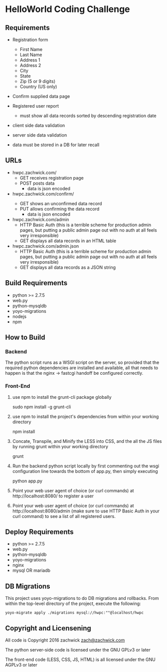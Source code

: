 # HelloWorld Coding Challenge

## Requirements

* Registration form

    * First Name
    * Last Name
	* Address 1
	* Address 2
	* City
	* State
	* Zip (5 or 9 digits)
	* Country (US only)
	
* Confirm supplied data page
* Registered user report

    * must show all data records sorted by descending registration
    date
	
* client side data validation
* server side data validation
* data must be stored in a DB for later recall


## URLs

- hwpc.zachwick.com/
    - GET receives registration page
    - POST posts data
	    - data is json encoded
- hwpc.zachwick.com/confirm/<ID>
    - GET shows an unconfirmed data record
    - PUT allows confirming the data record
	    - data is json encoded
- hwpc.zachwick.com/admin
	- HTTP Basic Auth (this is a terrible scheme for production admin
      pages, but putting a public admin page out with no auth at all
      feels very irresponsible)
	- GET displays all data records in an HTML table
- hwpc.zachwick.com/admin.json
	- HTTP Basic Auth (this is a terrible scheme for production admin
      pages, but putting a public admin page out with no auth at all
      feels very irresponsible)
	- GET displays all data records as a JSON string
	
## Build Requirements

- python >= 2.7.5
- web.py
- python-mysqldb
- yoyo-migrations
- nodejs
- npm

## How to Build

### Backend

The python script runs as a WSGI script on the server, so provided
that the required python dependencies are installed and available, all
that needs to happen is that the nginx -> fastcgi handoff be
configured correctly.

### Front-End

1. use npm to install the grunt-cli package globally

    sudo npm install -g grunt-cli

2. use npm to install the project's dependencies from within your
   working directory

    npm install

3. Concate, Transpile, and Minify the LESS into CSS, and the all the
JS files by running grunt within your working directory

    grunt

4. Run the backend python script locally by first commenting out the
wsgi configuration line towards the bottom of app.py, then simply
executing

    python app.py

5. Point your web user agent of choice (or curl commands) at
http://localhost:8080/ to register a user

6. Point your web user agent of choice (or curl commands) at
http://localhost:8080/admin (make sure to use HTTP Basic Auth in your
curl command) to see a list of all registered users.

## Deploy Requirements

- python >= 2.7.5
- web.py
- python-mysqldb
- yoyo-migrations
- nginx
- mysql OR mariadb

## DB Migrations

This project uses yoyo-migrations to do DB migrations and
rollbacks. From within the top-level directory of the project, execute
the following:

    yoyo-migrate apply ./migrations mysql://hwpc:""@localhost/hwpc


## Copyright and Licensening

All code is Copyright 2016 zachwick <zach@zachwick.com>

The python server-side code is licensed under the GNU GPLv3 or later

The front-end code (LESS, CSS, JS, HTML) is all licensed under the GNU
AGPLv3 or later
